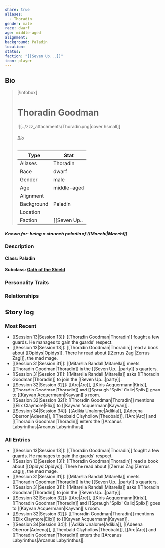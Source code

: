```yaml
---
share: true
aliases:
  - Thoradin
gender: male
race: dwarf
age: middle-aged
alignment: 
background: Paladin
location: 
status: 
faction: "[[Seven Up...]]"
icon: player
---
```

## Bio
> [!infobox]
> # Thoradin Goodman
> ![[../zzz_attachments/Thoradin.png|cover hsmall]]
> ###### Bio
> | Type | Stat |
> | ---- | ---- |
> | Aliases | Thoradin|
> | Race| dwarf |
> | Gender| male|
> | Age | middle-aged|
> | Alignment|| 
> | Background| Paladin|
> | Location|  |
> | Faction| [[Seven Up...|Seven Up...]]| 
##### Known for: being a staunch paladin of [[Macchi|Macchi]]
### Description
#### Class: Paladin
#### Subclass: [Oath of the Shield](https://www.dandwiki.com/wiki/Oath_of_the_Shield_(5e_Subclass))
### Personality Traits
### Relationships
## Story log
### Most Recent
- [[Session 13|Session 13]]: [[Thoradin Goodman|Thoradin]] fought a few guards. He manages to gain the guards' respect.
- [[Session 13|Session 13]]: [[Thoradin Goodman|Thoradin]] read a book about [[Opidys|Opidys]]. There he read about [[Zerrus Zagi|Zerrus Zagi]], the mad mage.
- [[Session 31|Session 31]]: [[Mitarella Randall|Mitarella]] meets [[Thoradin Goodman|Thoradin]] in the [[Seven Up...|party]]'s quarters.
- [[Session 31|Session 31]]: [[Mitarella Randall|Mitarella]] asks [[Thoradin Goodman|Thoradin]] to join the [[Seven Up...|party]].
- [[Session 32|Session 32]]: [[Arc|Arc]], [[Kiris Acquermann|Kiris]], [[Thoradin Goodman|Thoradin]] and [[Spraugh 'Splix' Calix|Splix]] goes to [[Kayvan Acquermann|Kayvan]]'s room.
- [[Session 32|Session 32]]: [[Thoradin Goodman|Thoradin]] mentions [[Elix Claymore|Elix]] to [[Kayvan Acquermann|Kayvan]].
- [[Session 34|Session 34]]: [[Adikia Unalome|Adikia]], [[Adeena Oberron|Adeena]], [[Theobald Clayhollow|Theobald]], [[Arc|Arc]] and [[Thoradin Goodman|Thoradin]] enters the [[Arcanus Labyrinthus|Arcanus Labyrinthus]].

### All Entries
- [[Session 13|Session 13]]: [[Thoradin Goodman|Thoradin]] fought a few guards. He manages to gain the guards' respect.
- [[Session 13|Session 13]]: [[Thoradin Goodman|Thoradin]] read a book about [[Opidys|Opidys]]. There he read about [[Zerrus Zagi|Zerrus Zagi]], the mad mage.
- [[Session 31|Session 31]]: [[Mitarella Randall|Mitarella]] meets [[Thoradin Goodman|Thoradin]] in the [[Seven Up...|party]]'s quarters.
- [[Session 31|Session 31]]: [[Mitarella Randall|Mitarella]] asks [[Thoradin Goodman|Thoradin]] to join the [[Seven Up...|party]].
- [[Session 32|Session 32]]: [[Arc|Arc]], [[Kiris Acquermann|Kiris]], [[Thoradin Goodman|Thoradin]] and [[Spraugh 'Splix' Calix|Splix]] goes to [[Kayvan Acquermann|Kayvan]]'s room.
- [[Session 32|Session 32]]: [[Thoradin Goodman|Thoradin]] mentions [[Elix Claymore|Elix]] to [[Kayvan Acquermann|Kayvan]].
- [[Session 34|Session 34]]: [[Adikia Unalome|Adikia]], [[Adeena Oberron|Adeena]], [[Theobald Clayhollow|Theobald]], [[Arc|Arc]] and [[Thoradin Goodman|Thoradin]] enters the [[Arcanus Labyrinthus|Arcanus Labyrinthus]].
